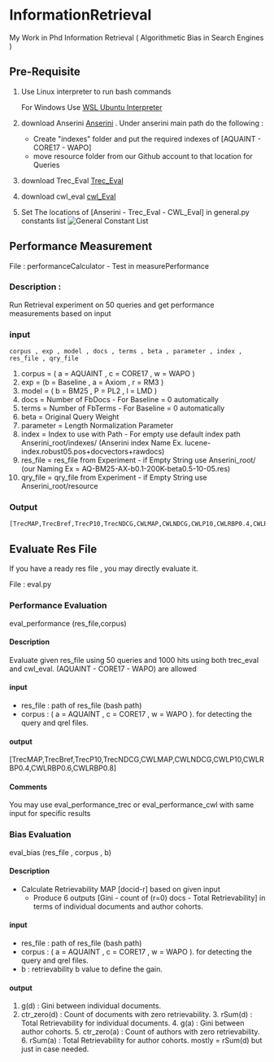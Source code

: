 # InformationRetrieval
My Work in Phd Information Retrieval ( Algorithmetic Bias in Search Engines )

## Pre-Requisite
1. Use Linux interpreter to run bash commands

    For Windows Use [WSL Ubuntu Interpreter](https://www.jetbrains.com/help/pycharm/using-wsl-as-a-remote-interpreter.html#configure-wsl)

2. download Anserini [Anserini](https://github.com/castorini/anserini)
. Under anserini main path do the following :
   - Create "indexes" folder and put the required indexes of [AQUAINT - CORE17 - WAPO]
    - move resource folder from our Github account to that location for Queries
3. download Trec_Eval [Trec_Eval](https://github.com/usnistgov/trec_eval)
4. download cwl_eval [cwl_Eval](https://github.com/leifos/cwl/tree/master/scripts)
5. Set The locations of [Anserini - Trec_Eval - CWL_Eval] in general.py constants list
   ![General Constant List](https://github.com/ABDULAZIZALQATAN/Thesis/blob/main/images/general_constants.png?raw=true
   )
## Performance Measurement 
File : performanceCalculator - Test in measurePerformance
### Description : 
Run Retrieval experiment on 50 queries and get performance measurements based on input

### input
    corpus , exp , model , docs , terms , beta , parameter , index , res_file , qry_file

1. corpus = ( a = AQUAINT , c = CORE17 , w = WAPO )
2. exp = (b = Baseline , a = Axiom , r = RM3 )
3. model = ( b = BM25 , P = PL2 , l = LMD )
4. docs = Number of FbDocs - For Baseline = 0 automatically
5. terms = Number of FbTerms - For Baseline = 0 automatically
6. beta = Original Query Weight
7. parameter = Length Normalization Parameter
8. index = Index to use with Path -
        For empty use default index path Anserini_root/indexes/ (Anserini index Name Ex. lucene-index.robust05.pos+docvectors+rawdocs)
9. res_file = res_file from Experiment - if Empty String use Anserini_root/ (our Naming Ex = AQ-BM25-AX-b0.1-200K-beta0.5-10-05.res)
10. qry_file = qry_file from Experiment - if Empty String use Anserini_root/resource
### Output
    [TrecMAP,TrecBref,TrecP10,TrecNDCG,CWLMAP,CWLNDCG,CWLP10,CWLRBP0.4,CWLRBP0.6,CWLRBP0.8]


## Evaluate Res File
If you have a ready res file , you may directly evaluate it.

File : eval.py
### Performance Evaluation 
eval_performance (res_file,corpus)
#### Description 
Evaluate given res_file using 50 queries and 1000 hits using both trec_eval and cwl_eval.
(AQUAINT - CORE17 - WAPO) are allowed
#### input
- res_file : path of res_file (bash path)
- corpus : ( a = AQUAINT , c = CORE17 , w = WAPO ). for detecting the query and qrel files. 
#### output
   [TrecMAP,TrecBref,TrecP10,TrecNDCG,CWLMAP,CWLNDCG,CWLP10,CWLRBP0.4,CWLRBP0.6,CWLRBP0.8]

#### Comments
You may use eval_performance_trec or eval_performance_cwl with same input for specific results 

### Bias Evaluation 
eval_bias (res_file , corpus , b)
#### Description
- Calculate Retrievability MAP [docid-r] based on given input 
  - Produce 6 outputs [Gini - count of (r=0) docs - Total Retrievability] in terms of individual documents and author cohorts.
#### input
- res_file : path of res_file (bash path)
- corpus : ( a = AQUAINT , c = CORE17 , w = WAPO ). for detecting the query and qrel files. 
- b : retrievability b value to define the gain.
#### output
1. g(d) : Gini between individual documents.
  2. ctr_zero(d) : Count of documents with zero retrievability.
    3. rSum(d) : Total Retrievability for individual documents.
      4. g(a) : Gini between author cohorts.
        5. ctr_zero(a) : Count of authors with zero retrievability.
    6. rSum(a) : Total Retrievability for author cohorts. mostly = rSum(d) but just in case needed.
